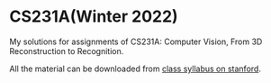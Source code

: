 # CS231A(Winter 2022)
My solutions for assignments of CS231A: Computer Vision, From 3D Reconstruction to Recognition.

All the material can be downloaded from [class syllabus on stanford](http://web.stanford.edu/class/cs231a/syllabus.html).

